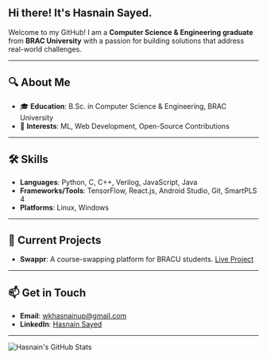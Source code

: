 ## Hi there! It's **Hasnain Sayed**.

Welcome to my GitHub! I am a **Computer Science & Engineering graduate** from **BRAC University** with a passion for building solutions that address real-world challenges.

---

## 🔍 **About Me**
- 🎓 **Education**: B.Sc. in Computer Science & Engineering, BRAC University
- 💼 **Interests**: ML, Web Development, Open-Source Contributions

---

## 🛠 **Skills**
- **Languages**: Python, C, C++, Verilog, JavaScript, Java
- **Frameworks/Tools**: TensorFlow, React.js, Android Studio, Git, SmartPLS 4
- **Platforms**: Linux, Windows

---

## 🔧 **Current Projects**
- **Swappr**: A course-swapping platform for BRACU students. [Live Project](https://swappr-bracu.web.app)

---

## 📫 **Get in Touch**
- **Email**: wkhasnainup@gmail.com
- **LinkedIn**: [Hasnain Sayed](https://www.linkedin.com/in/has9sayed)

---

<picture>
  <source media="(prefers-color-scheme: dark)" srcset="https://github-readme-stats.vercel.app/api?username=has9sayed&show_icons=true&theme=github_dark">
  <source media="(prefers-color-scheme: light)" srcset="https://github-readme-stats.vercel.app/api?username=has9sayed&show_icons=true&theme=default">
  <img src="https://github-readme-stats.vercel.app/api?username=has9sayed&show_icons=true&theme=default" alt="Hasnain's GitHub Stats">
</picture>
